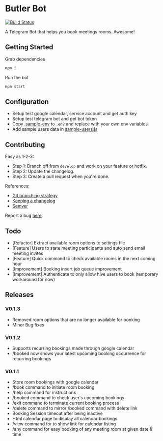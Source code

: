 # Butler Bot
[![Build Status](https://travis-ci.org/GovTechSG/butler-bot.svg?branch=master)](https://travis-ci.org/GovTechSG/butler-bot)

A Telegram Bot that helps you book meetings rooms. Awesome!

## Getting Started
Grab dependencies
```javascript
npm i
```

Run the bot
```javascript
npm start
```

## Configuration
* Setup test google calendar, service account and get auth key
* Setup test telegram bot and get bot token
* Copy [.sample-env](.sample-env) to `.env` and replace with your own env variables
* Add sample users data in [sample-users.js](src/data/sample-users.js)

## Contributing

Easy as 1-2-3:
* Step 1: Branch off from ```develop``` and work on your feature or hotfix.
* Step 2: Update the changelog.
* Step 3: Create a pull request when you're done.

References:
* [Git branching strategy](http://nvie.com/posts/a-successful-git-branching-model/)
* [Keeping a changelog](http://keepachangelog.com/)
* [Semver](http://semver.org/)

Report a bug [here](https://github.com/GovTechSG/butler-bot/issues).

## Todo
* [Refactor] Extract available room options to settings file
* [Feature] Users to state meeting participants and auto send email meeting invites 
* [Feature] Quick command to check available rooms in the next coming hour
* [Improvement] Booking insert job queue improvement
* [Improvement] Authenticate to only allow hive users to book (temporary workaround for now)   

## Releases

### V0.1.3

* Removed room options that are no longer available for booking
* Minor Bug fixes

### V0.1.2

* Supports recurring bookings made through google calendar
* /booked now shows your latest upcoming booking occurrence for recurring bookings

### V0.1.1

* Store room bookings with google calendar
* /book command to initiate room booking
* /help command for instructions
* /booked command to check user's upcoming bookings
* /exit command to terminate current booking process
* /delete command to mirror /booked command with delete link
* Booking Session timeout after being inactive
* Html calendar page to display all calendar bookings
* /view command for to show link for calendar listing
* /any command for easy booking of any meeting room at given date & time

